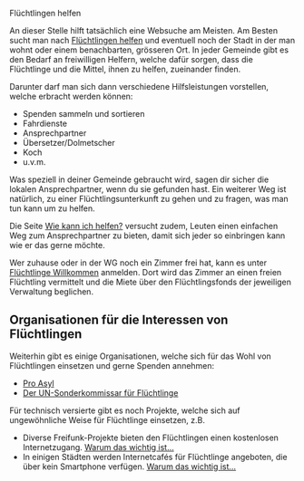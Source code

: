 Flüchtlingen helfen

An dieser Stelle hilft tatsächlich eine Websuche am Meisten. Am Besten sucht man nach [Flüchtlingen helfen](http://www.google.com/search?q=flüchtlingen+helfen) und eventuell noch der Stadt in der man wohnt oder einem benachbarten, grösseren Ort. In jeder Gemeinde gibt es den Bedarf an freiwilligen Helfern, welche dafür sorgen, dass die Flüchtlinge und die Mittel, ihnen zu helfen, zueinander finden.

Darunter darf man sich dann verschiedene Hilfsleistungen vorstellen, welche erbracht werden können:

 * Spenden sammeln und sortieren
 * Fahrdienste
 * Ansprechpartner
 * Übersetzer/Dolmetscher
 * Koch
 * u.v.m.

Was speziell in deiner Gemeinde gebraucht wird, sagen dir sicher die lokalen Ansprechpartner, wenn du sie gefunden hast. Ein weiterer Weg ist natürlich, zu einer Flüchtlingsunterkunft zu gehen und zu fragen, was man tun kann um zu helfen.

Die Seite [Wie kann ich helfen?](http://wie-kann-ich-helfen.info/) versucht zudem, Leuten einen einfachen Weg zum Ansprechpartner zu bieten, damit sich jeder so einbringen kann wie er das gerne möchte.

Wer zuhause oder in der WG noch ein Zimmer frei hat, kann es unter [Flüchtlinge Willkommen](http://www.fluechtlinge-willkommen.de/) anmelden. Dort wird das Zimmer an einen freien Flüchtling vermittelt und die Miete über den Flüchtlingsfonds der jeweiligen Verwaltung beglichen.

Organisationen für die Interessen von Flüchtlingen
--------------------------------------------------

Weiterhin gibt es einige Organisationen, welche sich für das Wohl von Flüchtlingen einsetzen und gerne Spenden annehmen:

 * [Pro Asyl](http://www.proasyl.de/)
 * [Der UN-Sonderkommissar für Flüchtlinge](http://www.unhcr.ch/)

Für technisch versierte gibt es noch Projekte, welche sich auf ungewöhnliche Weise für Flüchtlinge einsetzen, z.B.

 * Diverse Freifunk-Projekte bieten den Flüchtlingen einen kostenlosen Internetzugang. [Warum das wichtig ist…](/smartphone.html)
 * In einigen Städten werden Internetcafés für Flüchtlinge angeboten, die über kein Smartphone verfügen. [Warum das wichtig ist…](/smartphone.html)
